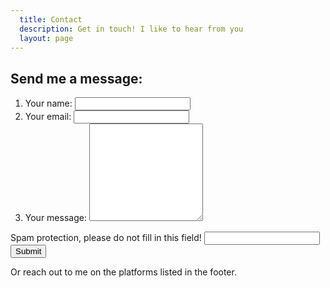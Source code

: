 ```yaml
---
  title: Contact
  description: Get in touch! I like to hear from you
  layout: page
---
```

## Send me a message:

<form data-netlify="true" netlify-honeypot="dit-is-geen-mens" class="contact__form" name="contact-page" action="/contact/success/index.html" method="POST">
	<ol>
		<li class="contact__form__element">
			<label class="contact__form__label" for="input-name">Your name:</label>
			<input class="contact__form__input" id="input-name" type="text" name="name" required />
		</li>
		<li class="contact__form__element">
			<label class="contact__form__label" for="input-email">Your email:</label>
			<input class="contact__form__input" id="input-email" type="email" name="email" required />
		</li>
		<li class="contact__form__element">
			<label class="contact__form__label" for="input-message">Your message:</label>
			<textarea class="contact__form__input" id="input-message" name="message" rows="10" required></textarea>
		</li>
	</ol>
  <label aria-hiden="true" class="visuallyhidden">
    Spam protection, please do not fill in this field!
    <input type="text" name="dit-is-geen-mens" aria-hidden="true">
  </label>
	<input type="hidden" name="confirmemail" />
	<button class="contact__form__submit">Submit</button>
</form>

Or reach out to me on the platforms listed in the footer.
